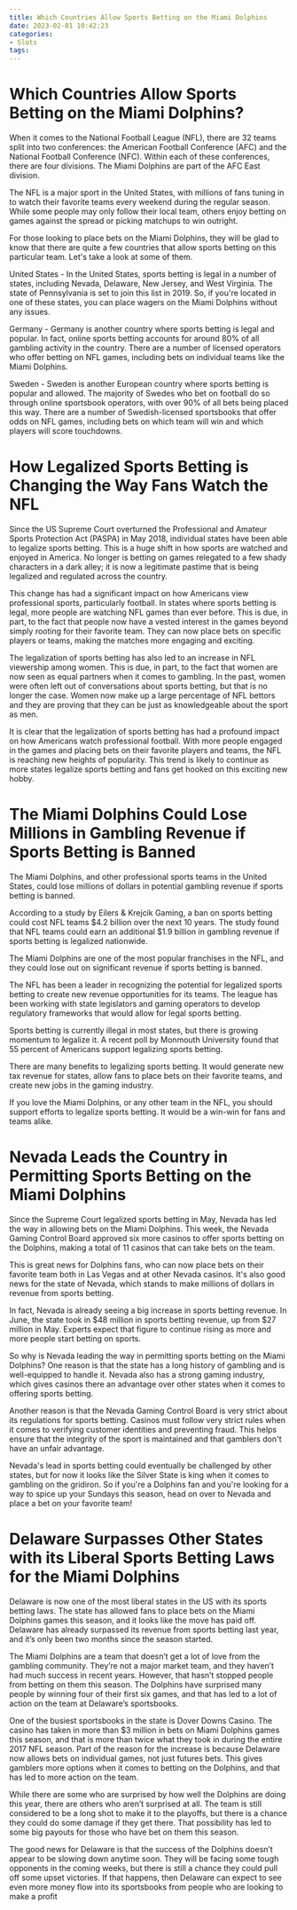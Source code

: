 ```yaml
---
title: Which Countries Allow Sports Betting on the Miami Dolphins
date: 2023-02-01 10:42:23
categories:
- Slots
tags:
---
```



#  Which Countries Allow Sports Betting on the Miami Dolphins?

When it comes to the National Football League (NFL), there are 32 teams split into two conferences: the American Football Conference (AFC) and the National Football Conference (NFC). Within each of these conferences, there are four divisions. The Miami Dolphins are part of the AFC East division.

The NFL is a major sport in the United States, with millions of fans tuning in to watch their favorite teams every weekend during the regular season. While some people may only follow their local team, others enjoy betting on games against the spread or picking matchups to win outright.

For those looking to place bets on the Miami Dolphins, they will be glad to know that there are quite a few countries that allow sports betting on this particular team. Let's take a look at some of them.

United States - In the United States, sports betting is legal in a number of states, including Nevada, Delaware, New Jersey, and West Virginia. The state of Pennsylvania is set to join this list in 2019. So, if you're located in one of these states, you can place wagers on the Miami Dolphins without any issues.



Germany - Germany is another country where sports betting is legal and popular. In fact, online sports betting accounts for around 80% of all gambling activity in the country. There are a number of licensed operators who offer betting on NFL games, including bets on individual teams like the Miami Dolphins.




Sweden - Sweden is another European country where sports betting is popular and allowed. The majority of Swedes who bet on football do so through online sportsbook operators, with over 90% of all bets being placed this way. There are a number of Swedish-licensed sportsbooks that offer odds on NFL games, including bets on which team will win and which players will score touchdowns.

#  How Legalized Sports Betting is Changing the Way Fans Watch the NFL 

Since the US Supreme Court overturned the Professional and Amateur Sports Protection Act (PASPA) in May 2018, individual states have been able to legalize sports betting. This is a huge shift in how sports are watched and enjoyed in America. No longer is betting on games relegated to a few shady characters in a dark alley; it is now a legitimate pastime that is being legalized and regulated across the country.

This change has had a significant impact on how Americans view professional sports, particularly football. In states where sports betting is legal, more people are watching NFL games than ever before. This is due, in part, to the fact that people now have a vested interest in the games beyond simply rooting for their favorite team. They can now place bets on specific players or teams, making the matches more engaging and exciting.

The legalization of sports betting has also led to an increase in NFL viewership among women. This is due, in part, to the fact that women are now seen as equal partners when it comes to gambling. In the past, women were often left out of conversations about sports betting, but that is no longer the case. Women now make up a large percentage of NFL bettors and they are proving that they can be just as knowledgeable about the sport as men.

It is clear that the legalization of sports betting has had a profound impact on how Americans watch professional football. With more people engaged in the games and placing bets on their favorite players and teams, the NFL is reaching new heights of popularity. This trend is likely to continue as more states legalize sports betting and fans get hooked on this exciting new hobby.

#  The Miami Dolphins Could Lose Millions in Gambling Revenue if Sports Betting is Banned 

The Miami Dolphins, and other professional sports teams in the United States, could lose millions of dollars in potential gambling revenue if sports betting is banned.

According to a study by Eilers & Krejcik Gaming, a ban on sports betting could cost NFL teams $4.2 billion over the next 10 years. The study found that NFL teams could earn an additional $1.9 billion in gambling revenue if sports betting is legalized nationwide.

The Miami Dolphins are one of the most popular franchises in the NFL, and they could lose out on significant revenue if sports betting is banned.

The NFL has been a leader in recognizing the potential for legalized sports betting to create new revenue opportunities for its teams. The league has been working with state legislators and gaming operators to develop regulatory frameworks that would allow for legal sports betting.

Sports betting is currently illegal in most states, but there is growing momentum to legalize it. A recent poll by Monmouth University found that 55 percent of Americans support legalizing sports betting.

There are many benefits to legalizing sports betting. It would generate new tax revenue for states, allow fans to place bets on their favorite teams, and create new jobs in the gaming industry.

If you love the Miami Dolphins, or any other team in the NFL, you should support efforts to legalize sports betting. It would be a win-win for fans and teams alike.

#  Nevada Leads the Country in Permitting Sports Betting on the Miami Dolphins 

Since the Supreme Court legalized sports betting in May, Nevada has led the way in allowing bets on the Miami Dolphins. This week, the Nevada Gaming Control Board approved six more casinos to offer sports betting on the Dolphins, making a total of 11 casinos that can take bets on the team.

This is great news for Dolphins fans, who can now place bets on their favorite team both in Las Vegas and at other Nevada casinos. It's also good news for the state of Nevada, which stands to make millions of dollars in revenue from sports betting.

In fact, Nevada is already seeing a big increase in sports betting revenue. In June, the state took in $48 million in sports betting revenue, up from $27 million in May. Experts expect that figure to continue rising as more and more people start betting on sports.

So why is Nevada leading the way in permitting sports betting on the Miami Dolphins? One reason is that the state has a long history of gambling and is well-equipped to handle it. Nevada also has a strong gaming industry, which gives casinos there an advantage over other states when it comes to offering sports betting.

Another reason is that the Nevada Gaming Control Board is very strict about its regulations for sports betting. Casinos must follow very strict rules when it comes to verifying customer identities and preventing fraud. This helps ensure that the integrity of the sport is maintained and that gamblers don't have an unfair advantage.

Nevada's lead in sports betting could eventually be challenged by other states, but for now it looks like the Silver State is king when it comes to gambling on the gridiron. So if you're a Dolphins fan and you're looking for a way to spice up your Sundays this season, head on over to Nevada and place a bet on your favorite team!

#  Delaware Surpasses Other States with its Liberal Sports Betting Laws for the Miami Dolphins

Delaware is now one of the most liberal states in the US with its sports betting laws. The state has allowed fans to place bets on the Miami Dolphins games this season, and it looks like the move has paid off. Delaware has already surpassed its revenue from sports betting last year, and it’s only been two months since the season started.

The Miami Dolphins are a team that doesn’t get a lot of love from the gambling community. They’re not a major market team, and they haven’t had much success in recent years. However, that hasn’t stopped people from betting on them this season. The Dolphins have surprised many people by winning four of their first six games, and that has led to a lot of action on the team at Delaware’s sportsbooks.

One of the busiest sportsbooks in the state is Dover Downs Casino. The casino has taken in more than $3 million in bets on Miami Dolphins games this season, and that is more than twice what they took in during the entire 2017 NFL season. Part of the reason for the increase is because Delaware now allows bets on individual games, not just futures bets. This gives gamblers more options when it comes to betting on the Dolphins, and that has led to more action on the team.

While there are some who are surprised by how well the Dolphins are doing this year, there are others who aren’t surprised at all. The team is still considered to be a long shot to make it to the playoffs, but there is a chance they could do some damage if they get there. That possibility has led to some big payouts for those who have bet on them this season.

The good news for Delaware is that the success of the Dolphins doesn’t appear to be slowing down anytime soon. They will be facing some tough opponents in the coming weeks, but there is still a chance they could pull off some upset victories. If that happens, then Delaware can expect to see even more money flow into its sportsbooks from people who are looking to make a profit